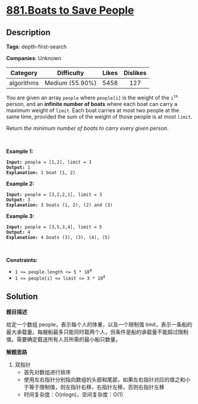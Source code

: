 # [881.Boats to Save People](https://leetcode.com/problems/boats-to-save-people/description/)

## Description

**Tags**: depth-first-search

**Companies**: Unknown

|  Category  |   Difficulty    | Likes | Dislikes |
| :--------: | :-------------: | :---: | :------: |
| algorithms | Medium (55.90%) | 5458  |   127    |

<p>You are given an array <code>people</code> where <code>people[i]</code> is the weight of the <code>i<sup>th</sup></code> person, and an <strong>infinite number of boats</strong> where each boat can carry a maximum weight of <code>limit</code>. Each boat carries at most two people at the same time, provided the sum of the weight of those people is at most <code>limit</code>.</p>
<p>Return <em>the minimum number of boats to carry every given person</em>.</p>
<p>&nbsp;</p>
<p><strong class="example">Example 1:</strong></p>
<pre><code><strong>Input:</strong> people = [1,2], limit = 3
<strong>Output:</strong> 1
<strong>Explanation:</strong> 1 boat (1, 2)</code></pre>
<p><strong class="example">Example 2:</strong></p>
<pre><code><strong>Input:</strong> people = [3,2,2,1], limit = 3
<strong>Output:</strong> 3
<strong>Explanation:</strong> 3 boats (1, 2), (2) and (3)</code></pre>
<p><strong class="example">Example 3:</strong></p>
<pre><code><strong>Input:</strong> people = [3,5,3,4], limit = 5
<strong>Output:</strong> 4
<strong>Explanation:</strong> 4 boats (3), (3), (4), (5)</code></pre>
<p>&nbsp;</p>
<p><strong>Constraints:</strong></p>
<ul>
  <li><code>1 &lt;= people.length &lt;= 5 * 10<sup>4</sup></code></li>
  <li><code>1 &lt;= people[i] &lt;= limit &lt;= 3 * 10<sup>4</sup></code></li>
</ul>

## Solution

**题目描述**

给定一个数组 people，表示每个人的体重，以及一个限制值 limit，表示一条船的最大承载量。每艘船最多只能同时载两个人，但条件是船的承载量不能超过限制值。需要确定载送所有人员所需的最小船只数量。

**解题思路**

1. 双指针
   - 首先对数组进行排序
   - 使用左右指针分别指向数组的头部和尾部，如果左右指针对应的值之和小于等于限制值，则左指针右移，右指针左移，否则右指针左移
   - 时间复杂度：O(nlogn)，空间复杂度：O(1)
